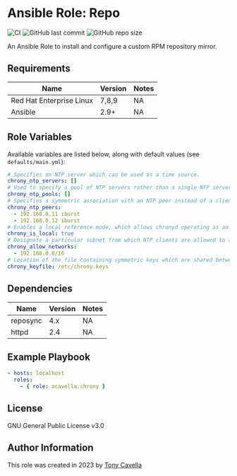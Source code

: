 # Ansible Role: Repo

![CI](https://github.com/acavella/ansible-role-repo/actions/workflows/ci.yml/badge.svg)
![GitHub last commit](https://img.shields.io/github/last-commit/acavella/ansible-role-repo)
![GitHub repo size](https://img.shields.io/github/repo-size/acavella/ansible-role-repo)

An Ansible Role to install and configure a custom RPM repository mirror.

## Requirements

| Name | Version | Notes |
| ----- | ----- | ----- |
| Red Hat Enterprise Linux | 7,8,9 | NA |
| Ansible | 2.9+ | NA |

## Role Variables

Available variables are listed below, along with default values (see `defaults/main.yml`):

```yaml
# Specifies an NTP server which can be used as a time source.
chrony_ntp_servers: []
# Used to specify a pool of NTP servers rather than a single NTP server.
chrony_ntp_pools: []
# Specifies a symmetric association with an NTP peer instead of a client/server association with an NTP server.
chrony_ntp_peers: 
  - 192.168.0.11 iburst
  - 192.168.0.12 iburst
# Enables a local reference mode, which allows chronyd operating as an NTP server when no real time source is available.
chrony_is_local: true 
# Designate a particular subnet from which NTP clients are allowed to access the NTP server.
chrony_allow_networks:
  - 192.168.0.0/16
# Location of the file containing symmetric keys which are shared between NTP servers and clients, or peers.
chrony_keyfile: /etc/chrony.keys
```

## Dependencies

| Name | Version | Notes |
| ----- | ----- | ----- |
| reposync | 4.x | NA |
| httpd | 2.4 | NA |

## Example Playbook

```yaml
- hosts: localhost
  roles:
    - { role: acavella.chrony }
```
## License

GNU General Public License v3.0

## Author Information

This role was created in 2023 by [Tony Cavella](https://www.cavella.com/)
